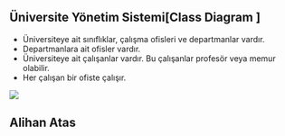 ## Üniversite Yönetim Sistemi[Class Diagram ]



- Üniversiteye ait sınıflıklar, çalışma ofisleri ve departmanlar vardır.
- Departmanlara ait ofisler vardır.
- Üniversiteye ait çalışanlar vardır. Bu çalışanlar profesör veya memur olabilir.
- Her çalışan bir ofiste çalışır.

![](https://i.imgur.com/SmNeOQM.png)

## **Alihan Atas**

